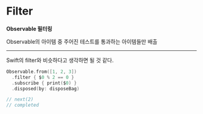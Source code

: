 # Filter

**Observable 필터링**

Observable의 아이템 중 주어진 테스트를 통과하는 아이템들만 배출

---

Swift의 filter와 비슷하다고 생각하면 될 것 같다.

```swift
Observable.from([1, 2, 3])
  .filter { $0 % 2 == 0 }
  .subscribe { print($0) }
  .disposed(by: disposeBag)

// next(2)
// completed
```

